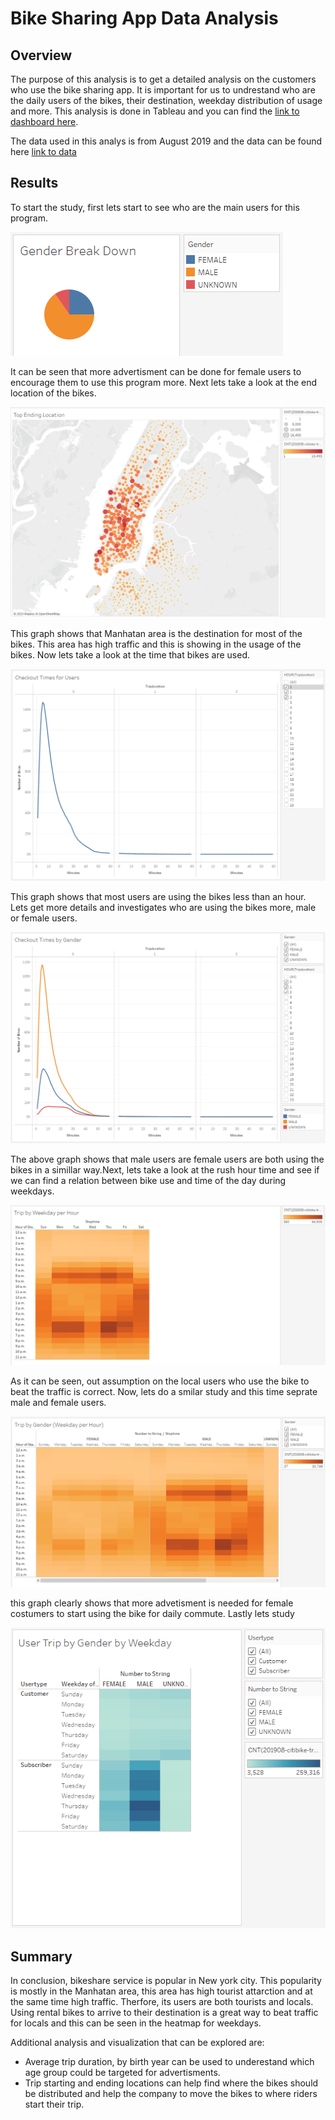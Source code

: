 # Bike Sharing App Data Analysis

## Overview
The purpose of this analysis is to get a detailed analysis on the customers who use the bike sharing app. It is important for us to undrestand who are the daily users of the bikes, their destination, weekday distribution of usage and more. This analysis is done in Tableau and you can find the [link to dashboard here](https://public.tableau.com/app/profile/roza7019/viz/challenge1_16795182396430/NYCBikeShareing?publish=yes "link to dashboard").

The data used in this analys is from August 2019 and the data can be found here [link to data](https://citibikenyc.com/system-data "link to data")


## Results
To start the study, first lets start to see who are the main users for this program.

![Gender Break Down](Images/Gender_Break_Down.PNG)

It can be seen that more advertisment can be done for female users to encourage them to use this program more. Next lets take a look at the end location of the bikes.

![Top Ending Location](Images/Top_Ending_Location.PNG)

This graph shows that Manhatan area is the destination for most of the bikes. This area has high traffic and this is showing in the usage of the bikes. Now lets take a look at the time that bikes are used.

![Checkout Times for user](Images/Checkout_Times_for_users.PNG)

This graph shows that most users are using the bikes less than an hour. Lets get more details and investigates who are using the bikes more, male or female users.

![Checkout times by Gender](Images/Checkout_times_by_Gender.PNG)

The above graph shows that male users are female users are both using the bikes in a simillar way.Next, lets take a look at the rush hour time and see if we can find a relation between bike use and time of the day during weekdays.

![Trip by Weekday per Hour](Images/Trip_by_Weekday_per_Hour.PNG)

As it can be seen, out assumption on the local users who use the bike to beat the traffic is correct. Now, lets do a smilar study and this time seprate male and female users.

![Trip by gender](Images/Trip_by_gender.PNG)

this graph clearly shows that more advetisment is needed for female costumers to start using the bike for daily commute. Lastly lets study

![User Trip by Gender by Weekday](Images/User_Trip_by_Gender_by_Weekday.PNG)



## Summary

In conclusion, bikeshare service is popular in New york city. This popularity is mostly in the Manhatan area, this area has high tourist attarction and at the same time high traffic. Therfore, its users are both tourists and locals. Using rental bikes to arrive to their destination is a great way to beat traffic for locals and this can be seen in the heatmap for weekdays.

Additional analysis and visualization that can be explored are:

  - Average trip duration, by birth year can be used to underestand which age group could be targeted for advertisments.
  - Trip starting and ending locations can help find where the bikes should be distributed and help the company to move the bikes to where riders start their trip.


